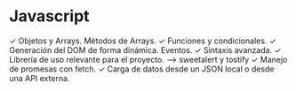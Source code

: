 # Javascript

✓ Objetos y Arrays. Métodos de Arrays.
✓ Funciones y condicionales.
✓ Generación del DOM de forma dinámica. Eventos.
✓ Sintaxis avanzada.
✓ Librería de uso relevante para el proyecto. --> sweetalert y tostify
✓ Manejo de promesas con fetch.
✓ Carga de datos desde un JSON local o desde una API externa.
